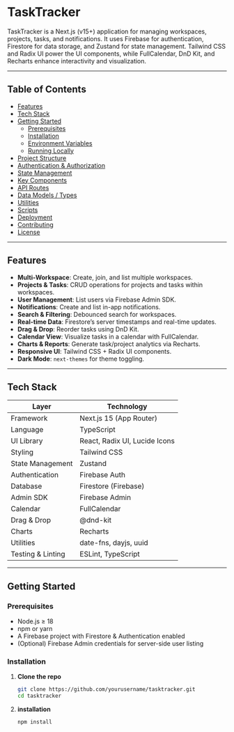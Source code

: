 # TaskTracker

TaskTracker is a Next.js (v15+) application for managing workspaces, projects, tasks, and notifications. It uses Firebase for authentication, Firestore for data storage, and Zustand for state management. Tailwind CSS and Radix UI power the UI components, while FullCalendar, DnD Kit, and Recharts enhance interactivity and visualization.

---

## Table of Contents

- [Features](#features)  
- [Tech Stack](#tech-stack)  
- [Getting Started](#getting-started)  
  - [Prerequisites](#prerequisites)  
  - [Installation](#installation)  
  - [Environment Variables](#environment-variables)  
  - [Running Locally](#running-locally)  
- [Project Structure](#project-structure)  
- [Authentication & Authorization](#authentication--authorization)  
- [State Management](#state-management)  
- [Key Components](#key-components)  
- [API Routes](#api-routes)  
- [Data Models / Types](#data-models--types)  
- [Utilities](#utilities)  
- [Scripts](#scripts)  
- [Deployment](#deployment)  
- [Contributing](#contributing)  
- [License](#license)

---

## Features

- **Multi-Workspace**: Create, join, and list multiple workspaces.  
- **Projects & Tasks**: CRUD operations for projects and tasks within workspaces.  
- **User Management**: List users via Firebase Admin SDK.  
- **Notifications**: Create and list in-app notifications.  
- **Search & Filtering**: Debounced search for workspaces.  
- **Real-time Data**: Firestore’s server timestamps and real-time updates.  
- **Drag & Drop**: Reorder tasks using DnD Kit.  
- **Calendar View**: Visualize tasks in a calendar with FullCalendar.  
- **Charts & Reports**: Generate task/project analytics via Recharts.  
- **Responsive UI**: Tailwind CSS + Radix UI components.  
- **Dark Mode**: `next-themes` for theme toggling.

---

## Tech Stack

| Layer              | Technology                       |
| ------------------ | -------------------------------- |
| Framework          | Next.js 15 (App Router)          |
| Language           | TypeScript                       |
| UI Library         | React, Radix UI, Lucide Icons    |
| Styling            | Tailwind CSS                     |
| State Management   | Zustand                          |
| Authentication     | Firebase Auth                    |
| Database           | Firestore (Firebase)             |
| Admin SDK          | Firebase Admin                   |
| Calendar           | FullCalendar                     |
| Drag & Drop        | @dnd-kit                         |
| Charts             | Recharts                         |
| Utilities          | date-fns, dayjs, uuid            |
| Testing & Linting  | ESLint, TypeScript               |

---

## Getting Started

### Prerequisites

- Node.js ≥ 18  
- npm or yarn  
- A Firebase project with Firestore & Authentication enabled  
- (Optional) Firebase Admin credentials for server-side user listing  

### Installation

1. **Clone the repo**  
   ```bash
   git clone https://github.com/yourusername/tasktracker.git
   cd tasktracker
   ```

2. **installation**
    ```bash
    npm install
    ```
